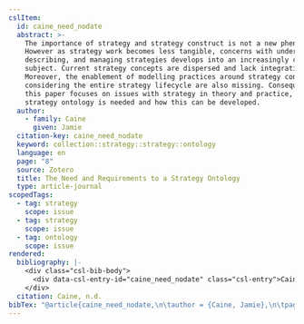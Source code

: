 ```yaml
---
cslItem:
  id: caine_need_nodate
  abstract: >-
    The importance of strategy and strategy construct is not a new phenomenon.
    However as strategy work becomes less tangible, concerns with understanding,
    describing, and managing strategies develops into an increasingly complex
    subject. Current strategy concepts are dispersed and lack integration.
    Moreover, the enablement of modelling practices around strategy concepts
    considering the entire strategy lifecycle are also missing. Consequently,
    this paper focuses on issues with strategy in theory and practice, why a
    strategy ontology is needed and how this can be developed.
  author:
    - family: Caine
      given: Jamie
  citation-key: caine_need_nodate
  keyword: collection::strategy::strategy::ontology
  language: en
  page: "8"
  source: Zotero
  title: The Need and Requirements to a Strategy Ontology
  type: article-journal
scopedTags:
  - tag: strategy
    scope: issue
  - tag: strategy
    scope: issue
  - tag: ontology
    scope: issue
rendered:
  bibliography: |-
    <div class="csl-bib-body">
      <div data-csl-entry-id="caine_need_nodate" class="csl-entry">Caine, J. n.d.. <i>The Need and Requirements to a Strategy Ontology</i>. 8.</div>
    </div>
  citation: Caine, n.d.
bibTex: "@article{caine_need_nodate,\n\tauthor = {Caine, Jamie},\n\tpages = {8},\n\ttitle = {The {Need} and {Requirements} to a {Strategy} {Ontology}},\n}\n\n"
---
```

